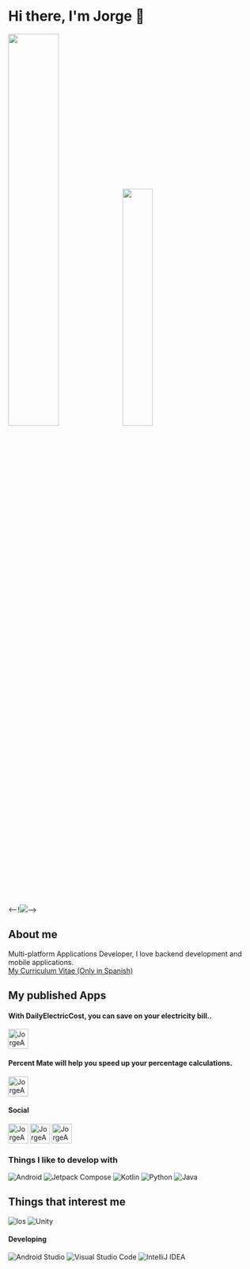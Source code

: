 # Hi there, I'm Jorge 👋

<div><img height="45%" width="auto" src ="https://github-readme-stats.vercel.app/api?username=JorgeAgulloM&show_icons=true&theme=darcula&hide_border=true&bg_color=00000000">
<img height="35%" width="auto" src ="https://github-readme-stats.vercel.app/api/top-langs/?username=JorgeAgulloM&layout=compact&hide_border=true&theme=darcula&bg_color=00000000&langs_count=6&hide=jupyter%20notebook,tex,css,php">
</div>
<--!<img src ="https://github-readme-streak-stats.herokuapp.com?user=JorgeAgulloM&theme=darcula&hide_border=true&background=FFFFFF00">-->
  
## About me
Multi-platform Applications Developer, I love backend development and mobile applications.
<br>
<a href="https://drive.google.com/file/d/1HL-EE7NjKsmS_xDmKofML1q0pNED7ioQ/view?usp=sharing">My Curriculum Vitae (Only in Spanish)</a>

## My published Apps
#### With DailyElectricCost, you can save on your electricity bill..
<a href="https://play.google.com/store/apps/details?id=com.softyorch.dailyelectriccost" target="blank"><img align="center" src="https://lh3.googleusercontent.com/uuFMQdfR6_kaEy7csesnV4GxCNFyWKMV2z_wivydNdGFIK8WO0LXss10komcDX1vRqQ" alt="JorgeAgulloM" height="40" width="40"></a>
<br>
#### Percent Mate will help you speed up your percentage calculations.
<a href="https://play.google.com/store/apps/details?id=com.softyorch.percentmate&hl=es&gl=US" target="blank"><img align="center" src="https://play-lh.googleusercontent.com/zuwVSO5RvRT_lpn5hu0RfpLV6Xp6L02_6_uEhq-P0inzi1uTk0JmKFwtbw0nUGYfx0xC=s48-rw" alt="JorgeAgulloM" height="40" width="40"></a>
<br>

#### Social
<!-- BLOG-POST-LIST:START -->
<a href="https://twitter.com/JorgeAgulloM" target="blank"><img align="center" src="https://img.icons8.com/fluency/48/000000/twitter.png" alt="JorgeAgulloM" height="40" width="40"></a>
<a href="https://www.linkedin.com/in/jorgeagullo/" target="blank"><img align="center" src="https://img.icons8.com/color/48/000000/linkedin.png" alt="JorgeAgulloM" height="40" width="40"></a>
<a href="agullojorge@gmail.com" target="blank"><img align="center" src ="https://img.icons8.com/fluency/48/000000/gmail.png" alt="JorgeAgulloM" height="40" width="40"></img></a>
<!-- BLOG-POST-LIST:END -->


### Things I like to develop with
![Android](https://img.shields.io/static/v1?style=for-the-badge&message=Android&color=222222&logo=Android&logoColor=3DDC84&label=)
![Jetpack Compose](https://img.shields.io/static/v1?style=for-the-badge&message=Jetpack+Compose&color=4285F4&logo=Jetpack+Compose&logoColor=FFFFFF&label=)
![Kotlin](https://img.shields.io/static/v1?style=for-the-badge&message=Kotlin&color=7F52FF&logo=Kotlin&logoColor=FFFFFF&label=)
![Python](https://img.shields.io/static/v1?style=for-the-badge&message=Python&color=3776AB&logo=Python&logoColor=FFFFFF&label=)
![Java](https://img.shields.io/static/v1?style=for-the-badge&message=Java&color=007396&logo=Java&logoColor=FFFFFF&label=)


## Things that interest me
![Ios](https://camo.githubusercontent.com/96a665824f2ebeded1dc161aa1b52d70b006857c95732f05ea7dc9c9362d3efc/68747470733a2f2f696d672e736869656c64732e696f2f7374617469632f76313f7374796c653d666f722d7468652d6261646765266d6573736167653d694f5326636f6c6f723d303030303030266c6f676f3d694f53266c6f676f436f6c6f723d464646464646266c6162656c3d)
![Unity](https://img.shields.io/static/v1?style=for-the-badge&message=Unity&color=000000&logo=Unity&logoColor=FFFFFF&label=)


#### Developing
![Android Studio](https://img.shields.io/static/v1?style=for-the-badge&message=Android+Studio&color=222222&logo=Android+Studio&logoColor=3DDC84&label=)
![Visual Studio Code](https://img.shields.io/static/v1?style=for-the-badge&message=Visual+Studio+Code&color=007ACC&logo=Visual+Studio+Code&logoColor=FFFFFF&label=)
![IntelliJ IDEA](https://img.shields.io/static/v1?style=for-the-badge&message=IntelliJ+IDEA&color=000000&logo=IntelliJ+IDEA&logoColor=FFFFFF&label=)
